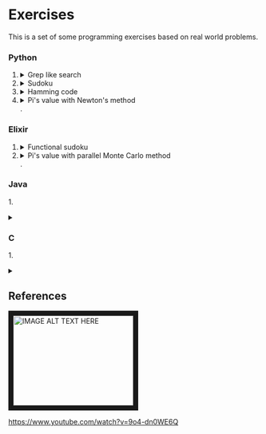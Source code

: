 # Exercises
This is a set of some programming exercises based on real world problems.

### Python

1. <details><summary>Grep like search</summary><p>This exercise involves creating a script that can search for specific patterns or keywords in a given text file, similar to the Unix "grep" command.</p><p>Reference: https://www.youtube.com/watch?v=bKzonnwoR2I </p><details>
3. <details><summary>Sudoku</summary>This exercise involves writing a program to create and solve a Sudoku puzzle. The goal is to create an algorithm that can fill in all the empty squares on a 9x9 Sudoku grid according to the game's rules.</p><p>Reference: https://www.youtube.com/watch?v=8lhxIOAfDss</p></details>
4. <details><summary>Hamming code</summary><p><p>This exercise involves implementing a Hamming code encoder and decoder. Hamming codes are a type of error-correcting code used in digital communications to detect and correct errors that may occur during transmission.</p><p>Reference: https://www.youtube.com/watch?v=X8jsijhllIA&t=331s </p></details>
5. <details><summary>Pi's value with Newton's method</summary><p></p></details>.


### Elixir

1. <details><summary>Functional sudoku</summary><p></p></details>
2. <details><summary>Pi's value with parallel Monte Carlo method</summary><p></p></details>.


### Java

  1.<details><summary></summary><p></p></details>


### C

1.<details><summary></summary><p></p></details>


  
## References

  <a href="http://www.youtube.com/watch?feature=player_embedded&v=9o4-dn0WE6Q
" target="_blank"><img src="http://img.youtube.com/vi/9o4-dn0WE6QE/0.jpg" 
alt="IMAGE ALT TEXT HERE" width="240" height="180" border="10" /></a>
  
  https://www.youtube.com/watch?v=9o4-dn0WE6Q
